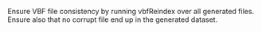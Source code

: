Ensure VBF file consistency by running vbfReindex over all generated files. Ensure also that no corrupt file end up in the generated dataset.
